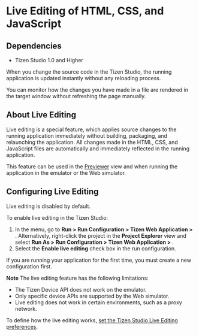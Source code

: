 # Live Editing of HTML, CSS, and JavaScript
## Dependencies
- Tizen Studio 1.0 and Higher


When you change the source code in the Tizen Studio, the running application is updated instantly without any reloading process.

You can monitor how the changes you have made in a file are rendered in the target window without refreshing the page manually.

## About Live Editing<a name="about"></a>

Live editing is a special feature, which applies source changes to the running application immediately without building, packaging, and relaunching the application. All changes made in the HTML, CSS, and JavaScript files are automatically and immediately reflected in the running application.

This feature can be used in the [Previewer](previewer_w.md) view and when running the application in the emulator or the Web simulator.

## Configuring Live Editing<a name="prerequisites"></a>

Live editing is disabled by default.

To enable live editing in the Tizen Studio:

1. In the menu, go to **Run > Run Configuration > Tizen Web Application > <PROJECT NAME>**. Alternatively, right-click the project in the **Project Explorer** view and select **Run As > Run Configuration > Tizen Web Application > <PROJECT NAME>**.
2. Select the **Enable live editing** check box in the run configuration.

If you are running your application for the first time, you must create a new configuration first.

**Note**	The live editing feature has the following limitations:     

- The Tizen Device API does not work on the emulator.
- Only specific device APIs are supported by the Web simulator.
- Live editing does not work in certain environments, such as a proxy network.

To define how the live editing works, [set the Tizen Studio Live Editing preferences](IDE_preferences_w.md#live).
